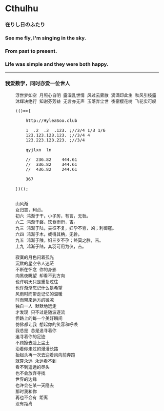 # Cthulhu

### 在りし日のふたり
### See me fly, I'm singing in the sky.
### From past to present.
### Life was simple and they were both happy.
----------------------

### 我爱数学，同时亦爱一位世人

<pre>
    浮世梦如空 月照心自明 露湿乱世情 风过云雾散 滴滴印此生 秋风引枝露 
	沐辉决绝行 知谢芬芳益 无言亦无声 玉落弃尘世 夜宿樱花树 飞花实可叹
</pre>

<pre>
	(()=>{
	
		http://HyleaSoo.club
		
		1  .2  .3  .123. ;//3/4 1/3 1/6
		123.123.123.123. ;//3/4 4
		123.223.123.223. ;//3/4 
		
		qyjlxn  ln

		//  236.82    444.61
		//  336.82    344.61
		//  436.82    244.61
		
		367
		
	})();
</pre>

<pre>

	山风渐
	女归吉，利贞。
	初六 鸿渐于干，小子厉，有言，无咎。
	六二 鸿渐于磐，饮食衎衎，吉。
	九三 鸿渐于陆，夫征不复，妇孕不育，凶；利御寇。
	六四 鸿渐于木，或得其桷，无咎。
	九五 鸿渐于陵。妇三岁不孕；终莫之胜，吉。
	上九 鸿渐于陆，其羽可用为仪，吉。

    寂寞的月色闪着孤光
    沉默的星空令人迷茫
    不断在怀念 你的身影
    向黑夜眺望 却看不到方向
    也许明天只是重复过往
    也许渐渐忘记什么是希望
    风雨时而带走记忆的温暖
    时而带来远方的微凉
    独自一人 默默地远走
    才发现 只不过是随波逐流
    但路上的每一个美好瞬间
    仿佛都让我 想起你的笑容和呼唤
    我总是 总是追寻着你
    追寻着你的足迹
    不顾擦去脸上尘土
    沿着你走过的漫漫长路
    抬起头再一次去迎着风向前奔跑
    就算永远 永远看不到
    看不到遥远的尽头
    也不会放弃寻找
    世界的边缘
    也许会在某一天隐去
    那时我和你
    再也不会有 距离
    没有距离
</pre>
    
